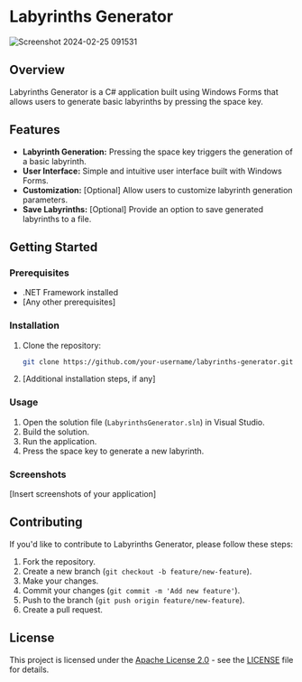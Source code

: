 # Labyrinths Generator

![Screenshot 2024-02-25 091531](https://github.com/avill2022/Generador-de-Laberintos/assets/105819329/355d7f29-44b0-42bb-b3a4-15128e6a7a38)

## Overview

Labyrinths Generator is a C# application built using Windows Forms that allows users to generate basic labyrinths by pressing the space key.

## Features

- **Labyrinth Generation:** Pressing the space key triggers the generation of a basic labyrinth.
- **User Interface:** Simple and intuitive user interface built with Windows Forms.
- **Customization:** [Optional] Allow users to customize labyrinth generation parameters.
- **Save Labyrinths:** [Optional] Provide an option to save generated labyrinths to a file.

## Getting Started

### Prerequisites

- .NET Framework installed
- [Any other prerequisites]

### Installation

1. Clone the repository:

    ```bash
    git clone https://github.com/your-username/labyrinths-generator.git
    ```

2. [Additional installation steps, if any]

### Usage

1. Open the solution file (`LabyrinthsGenerator.sln`) in Visual Studio.
2. Build the solution.
3. Run the application.
4. Press the space key to generate a new labyrinth.

### Screenshots

[Insert screenshots of your application]

## Contributing

If you'd like to contribute to Labyrinths Generator, please follow these steps:

1. Fork the repository.
2. Create a new branch (`git checkout -b feature/new-feature`).
3. Make your changes.
4. Commit your changes (`git commit -m 'Add new feature'`).
5. Push to the branch (`git push origin feature/new-feature`).
6. Create a pull request.

## License

This project is licensed under the [Apache License 2.0](LICENSE) - see the [LICENSE](LICENSE) file for details.

